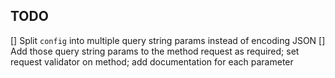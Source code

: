## TODO
[] Split `config` into multiple query string params instead of encoding JSON
[] Add those query string params to the method request as required; set request validator on method; add documentation for each parameter
